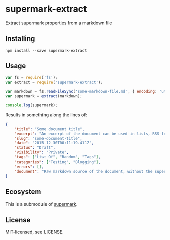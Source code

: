 # supermark-extract

Extract supermark properties from a markdown file

## Installing

```
npm install --save supermark-extract
```

## Usage

```js
var fs = require('fs');
var extract = require('supermark-extract');

var markdown = fs.readFileSync('some-markdown-file.md', { encoding: 'utf8' });
var supermark = extract(markdown);

console.log(supermark);
```

Results in something along the lines of:

```json
{
    "title": "Some document title",
    "excerpt": "An excerpt of the document can be used in lists, RSS-feeds etc",
    "slug": "some-document-title",
    "date": "2015-12-30T00:11:19.411Z",
    "status": "Draft",
    "visibility": "Private",
    "tags": ["List Of", "Random", "Tags"],
    "categories": ["Testing", "Blogging"],
    "errors": [],
    "document": "Raw markdown source of the document, without the supermark header."
}
```

## Ecosystem

This is a submodule of [supermark](https://github.com/rexxars/supermark).

## License

MIT-licensed, see LICENSE.
